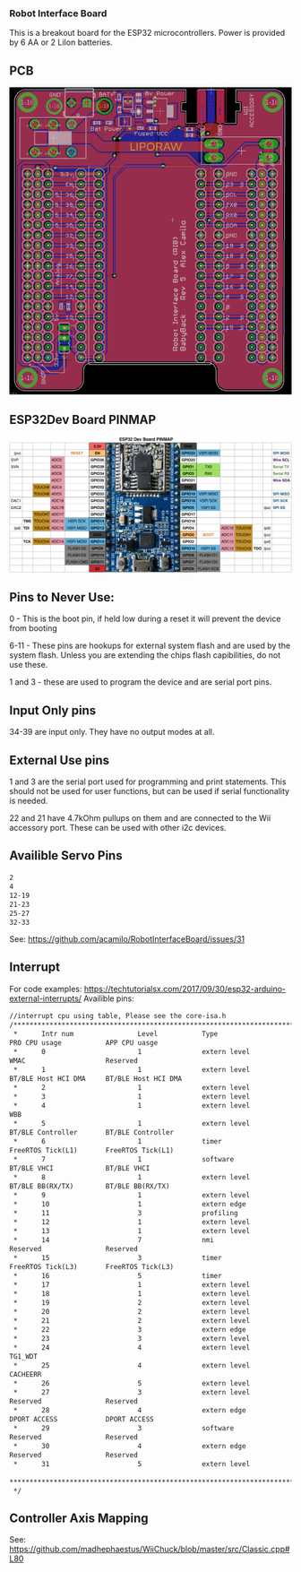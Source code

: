 ### Robot Interface Board

This is a breakout board for the ESP32 microcontrollers. Power is provided by 6 AA or 2 LiIon batteries. 

## PCB

![Image of  Board](docs/board.png)

## ESP32Dev Board PINMAP

![Pin Functions](docs/esp32_pinmap.png)

## Pins to Never Use:

0       - This is the boot pin, if held low during a reset it will prevent the device from booting

6-11    - These pins are hookups for external system flash and are used by the system flash. Unless you are extending the chips flash capibilities, do not use these. 

1 and 3 -  these are used to program the device and are serial port pins.

## Input Only pins

34-39 are input only. They have no output modes at all. 

## External Use pins

1 and 3 are the serial port used for programming and print statements. This should not be used for user functions, but can be used if serial functionality is needed.

22 and 21 have 4.7kOhm pullups on them and are connected to the Wii accessory port. These can be used with other i2c devices.

## Availible Servo Pins
```
2
4
12-19
21-23
25-27
32-33
```

See: https://github.com/acamilo/RobotInterfaceBoard/issues/31

## Interrupt

For code examples: https://techtutorialsx.com/2017/09/30/esp32-arduino-external-interrupts/
Availible pins:
```
//interrupt cpu using table, Please see the core-isa.h
/*************************************************************************************************************
 *      Intr num                Level           Type                    PRO CPU usage           APP CPU uasge
 *      0                       1               extern level            WMAC                    Reserved
 *      1                       1               extern level            BT/BLE Host HCI DMA     BT/BLE Host HCI DMA
 *      2                       1               extern level
 *      3                       1               extern level
 *      4                       1               extern level            WBB
 *      5                       1               extern level            BT/BLE Controller       BT/BLE Controller
 *      6                       1               timer                   FreeRTOS Tick(L1)       FreeRTOS Tick(L1)
 *      7                       1               software                BT/BLE VHCI             BT/BLE VHCI
 *      8                       1               extern level            BT/BLE BB(RX/TX)        BT/BLE BB(RX/TX)
 *      9                       1               extern level
 *      10                      1               extern edge
 *      11                      3               profiling
 *      12                      1               extern level
 *      13                      1               extern level
 *      14                      7               nmi                     Reserved                Reserved
 *      15                      3               timer                   FreeRTOS Tick(L3)       FreeRTOS Tick(L3)
 *      16                      5               timer
 *      17                      1               extern level
 *      18                      1               extern level
 *      19                      2               extern level
 *      20                      2               extern level
 *      21                      2               extern level
 *      22                      3               extern edge
 *      23                      3               extern level
 *      24                      4               extern level            TG1_WDT
 *      25                      4               extern level            CACHEERR
 *      26                      5               extern level
 *      27                      3               extern level            Reserved                Reserved
 *      28                      4               extern edge             DPORT ACCESS            DPORT ACCESS
 *      29                      3               software                Reserved                Reserved
 *      30                      4               extern edge             Reserved                Reserved
 *      31                      5               extern level
 *************************************************************************************************************
 */
 ```

## Controller Axis Mapping

See: https://github.com/madhephaestus/WiiChuck/blob/master/src/Classic.cpp#L80


